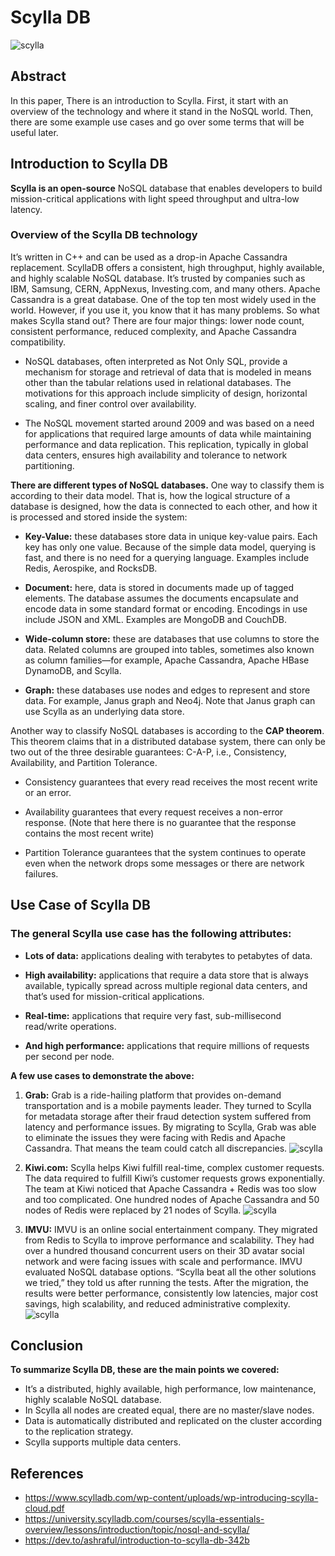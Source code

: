 # Scylla DB
![scylla](https://encrypted-tbn0.gstatic.com/images?q=tbn:ANd9GcTje3-neQpy-pNS20FM59JtZvSuKBNk7EFKDA&usqp=CAU)
## Abstract
In this paper, There is an introduction to Scylla. First, it start with an overview of the technology and where it stand in the NoSQL world. Then, there are some example use cases and go over some terms that will be useful later.
## Introduction to Scylla DB
**Scylla is an open-source** NoSQL database that enables developers to build mission-critical applications with light speed throughput and ultra-low latency. 
### Overview of the Scylla DB technology
It’s written in C++ and can be used as a drop-in Apache Cassandra replacement. ScyllaDB offers a consistent, high throughput, highly available, and highly scalable NoSQL database. It’s trusted by companies such as IBM, Samsung, CERN, AppNexus, Investing.com, and many others. Apache Cassandra is a great database. One of the top ten most widely used in the world. However, if you use it, you know that it has many problems. So what makes Scylla stand out? There are four major things: lower node count, consistent performance, reduced complexity, and Apache Cassandra compatibility. 

- NoSQL databases, often interpreted as Not Only SQL, provide a mechanism for storage and retrieval of data that is modeled in means other than the tabular relations used in relational databases. The motivations for this approach include simplicity of design, horizontal scaling, and finer control over availability.

- The NoSQL movement started around 2009 and was based on a need for applications that required large amounts of data while maintaining performance and data replication. This replication, typically in global data centers, ensures high availability and tolerance to network partitioning.

**There are different types of NoSQL databases.** One way to classify them is according to their data model. That is, how the logical structure of a database is designed, how the data is connected to each other, and how it is processed and  stored inside the system:

- **Key-Value:** these databases store data in unique key-value pairs. Each key has only one value. Because of the simple data model, querying is fast, and there is no need for a querying language.  Examples include Redis, Aerospike, and RocksDB.

- **Document:** here, data is stored in documents made up of tagged elements. The database assumes the documents encapsulate and encode data in some standard format or encoding. Encodings in use include JSON and XML. Examples are MongoDB and CouchDB.

- **Wide-column store:** these are databases that use columns to store the data. Related columns are grouped into tables, sometimes also known as column families—for example, Apache Cassandra, Apache HBase DynamoDB, and Scylla.

- **Graph:** these databases use nodes and edges to represent and store data. For example, Janus graph and Neo4j. Note that Janus graph can use Scylla as an underlying data store.

Another way to classify NoSQL databases is according to the **CAP theorem**. This theorem claims that in a distributed database system, there can only be two out of the three desirable guarantees: C-A-P, i.e., Consistency, Availability, and Partition Tolerance.

- Consistency guarantees that every read receives the most recent write or an error.

- Availability guarantees that every request receives a non-error response. (Note that here there is no guarantee that the response contains the most recent write)

- Partition Tolerance guarantees that the system continues to operate even when the network drops some messages or there are network failures.

## Use Case of Scylla DB
### The general Scylla use case has the following attributes:

- **Lots of data:** applications dealing with terabytes to petabytes of data.

- **High availability:** applications that require a data store that is always available, typically spread across multiple regional data centers, and that’s used for mission-critical applications.

- **Real-time:** applications that require very fast, sub-millisecond read/write operations.

- **And high performance:** applications that require millions of requests per second per node.

**A few use cases to demonstrate the above:**
1. **Grab:** Grab is a ride-hailing platform that provides on-demand transportation and is a mobile payments leader. They turned to Scylla for metadata storage after their fraud detection system suffered from latency and performance issues. By migrating to Scylla, Grab was able to eliminate the issues they were facing with Redis and Apache Cassandra. That means the team could catch all discrepancies.
![scylla](https://upload.wikimedia.org/wikipedia/en/thumb/1/12/Grab_%28application%29_logo.svg/1200px-Grab_%28application%29_logo.svg.png)

2. **Kiwi.com:** Scylla helps Kiwi fulfill real-time, complex customer requests. The data required to fulfill Kiwi’s customer requests grows exponentially. The team at Kiwi noticed that Apache Cassandra + Redis was too slow and too complicated. One hundred nodes of Apache Cassandra and 50 nodes of Redis were replaced by 21 nodes of Scylla. 
![scylla](https://www.scylladb.com/wp-content/uploads/1024x512-twitter-kiwi.jpg)

3. **IMVU:** IMVU is an online social entertainment company. They migrated from Redis to Scylla to improve performance and scalability. They had over a hundred thousand concurrent users on their 3D avatar social network and were facing issues with scale and performance. IMVU evaluated NoSQL database options. “Scylla beat all the other solutions we tried,” they told us after running the tests. After the migration, the results were better performance, consistently low latencies, major cost savings, high scalability, and reduced administrative complexity.
![scylla](https://cdn.comparably.com/26549036/p/40869_profile_imvu.png)

## Conclusion
**To summarize Scylla DB, these are the main points we covered:**
- It’s a distributed, highly available, high performance, low maintenance, highly scalable NoSQL database.
- In Scylla all nodes are created equal, there are no master/slave nodes.
- Data is automatically distributed and replicated on the cluster according to the replication strategy.
- Scylla supports multiple data centers.
## References
- https://www.scylladb.com/wp-content/uploads/wp-introducing-scylla-cloud.pdf
- https://university.scylladb.com/courses/scylla-essentials-overview/lessons/introduction/topic/nosql-and-scylla/
- https://dev.to/ashraful/introduction-to-scylla-db-342b

